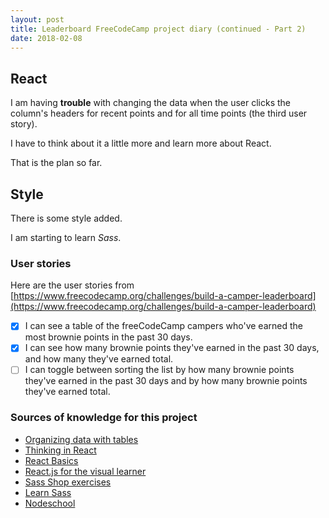 ```yaml
---
layout: post
title: Leaderboard FreeCodeCamp project diary (continued - Part 2)
date: 2018-02-08
---
```


## React

I am having __trouble__ with changing the data when the user clicks the column's headers for recent points and for all time points (the third user story).

I have to think about it a little more and learn more about React.

That is the plan so far.


## Style

There is some style added.

I am starting to learn _Sass_.


### User stories

Here are the user stories from [https://www.freecodecamp.org/challenges/build-a-camper-leaderboard](https://www.freecodecamp.org/challenges/build-a-camper-leaderboard)

- [x] I can see a table of the freeCodeCamp campers who've earned the most brownie points in the past 30 days.
- [x] I can see how many brownie points they've earned in the past 30 days, and how many they've earned total.
- [ ] I can toggle between sorting the list by how many brownie points they've earned in the past 30 days and by how many brownie points they've earned total.

### Sources of knowledge for this project

* [Organizing data with tables](http://learn.shayhowe.com/html-css/organizing-data-with-tables/)
* [Thinking in React](https://facebook.github.io/react/docs/thinking-in-react.html)
* [React Basics](https://www.youtube.com/watch?v=QqLkkBKVDyM)
* [React.js for the visual learner](https://medium.com/coding-artist/react-js-for-the-visual-learner-chapter-1-what-is-this-all-about-a0d28cfd33c6)
* [Sass Shop exercises](https://github.com/jewlofthelotus/SassShop-exercises)
* [Learn Sass](https://github.com/workshopper/learn-sass)
* [Nodeschool](https://nodeschool.io/)